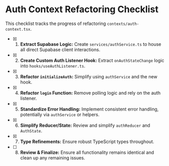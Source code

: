 # Auth Context Refactoring Checklist

This checklist tracks the progress of refactoring `contexts/auth-context.tsx`.

- [x] 1. **Extract Supabase Logic:** Create `services/authService.ts` to house all direct Supabase client interactions.
- [x] 2. **Create Custom Auth Listener Hook:** Extract `onAuthStateChange` logic into `hooks/useAuthListener.ts`.
- [x] 3. **Refactor `initializeAuth`:** Simplify using `authService` and the new hook.
- [x] 4. **Refactor `login` Function:** Remove polling logic and rely on the auth listener.
- [x] 5. **Standardize Error Handling:** Implement consistent error handling, potentially via `authService` or helpers.
- [x] 6. **Simplify Reducer/State:** Review and simplify `authReducer` and `AuthState`.
- [x] 7. **Type Refinements:** Ensure robust TypeScript types throughout.
- [ ] 8. **Review & Finalize:** Ensure all functionality remains identical and clean up any remaining issues.
